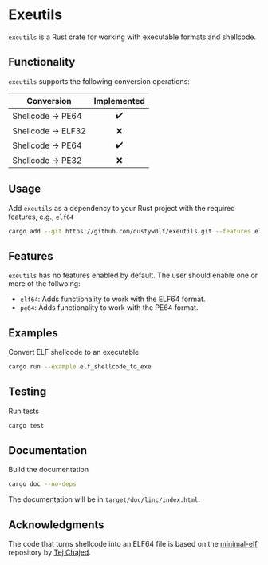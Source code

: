 # Exeutils
`exeutils` is a Rust crate for working with executable formats and shellcode.

## Functionality
`exeutils` supports the following conversion operations:

| Conversion | Implemented |
|------------|:-----------:|
| Shellcode → PE64  | :heavy_check_mark: |
| Shellcode → ELF32 | :x: |
| Shellcode → PE64  | :heavy_check_mark: |
| Shellcode → PE32  | :x: |

## Usage
Add `exeutils` as a dependency to your Rust project with the required features, e.g., `elf64`
```bash
cargo add --git https://github.com/dustyw0lf/exeutils.git --features elf64
```

## Features
`exeutils` has no features enabled by default. The user should enable one or more of the follwoing:
- `elf64`: Adds functionality to work with the ELF64 format.
- `pe64`: Adds functionality to work with the PE64 format.

## Examples
Convert ELF shellcode to an executable
```bash
cargo run --example elf_shellcode_to_exe
```

## Testing
Run tests
```bash
cargo test
```

## Documentation
Build the documentation
```bash
cargo doc --no-deps
```

The documentation will be in `target/doc/linc/index.html`.

## Acknowledgments
The code that turns shellcode into an ELF64 file is based on the [minimal-elf](https://github.com/tchajed/minimal-elf) repository by [Tej Chajed](https://www.chajed.io).